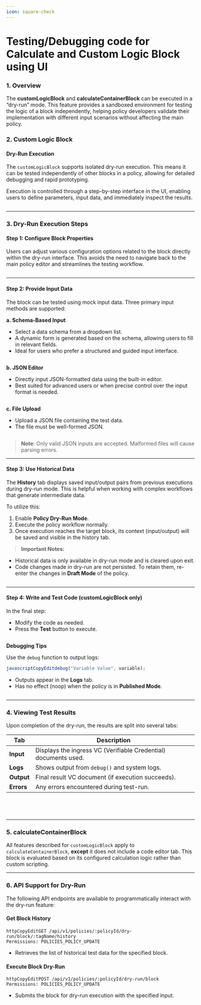 ```yaml
---
icon: square-check
---
```


# Testing/Debugging code for Calculate and Custom Logic Block using UI

### **1. Overview**

The **customLogicBlock** and **calculateContainerBlock** can be executed in a “dry-run” mode. This feature provides a sandboxed environment for testing the logic of a block independently, helping policy developers validate their implementation with different input scenarios without affecting the main policy.

### **2. Custom Logic Block**

#### **Dry-Run Execution**

The `customLogicBlock` supports isolated dry-run execution. This means it can be tested independently of other blocks in a policy, allowing for detailed debugging and rapid prototyping.

Execution is controlled through a step-by-step interface in the UI, enabling users to define parameters, input data, and immediately inspect the results.

<figure><img src="../../../../.gitbook/assets/image (5) (1).png" alt=""><figcaption></figcaption></figure>

***

### **3. Dry-Run Execution Steps**

#### **Step 1: Configure Block Properties**

Users can adjust various configuration options related to the block directly within the dry-run interface. This avoids the need to navigate back to the main policy editor and streamlines the testing workflow.

<figure><img src="../../../../.gitbook/assets/image (2) (1) (1).png" alt=""><figcaption></figcaption></figure>

***

#### **Step 2: Provide Input Data**

The block can be tested using mock input data. Three primary input methods are supported:

**a. Schema-Based Input**

* Select a data schema from a dropdown list.
* A dynamic form is generated based on the schema, allowing users to fill in relevant fields.
* Ideal for users who prefer a structured and guided input interface.

<figure><img src="../../../../.gitbook/assets/image (3) (1) (2).png" alt=""><figcaption></figcaption></figure>

**b. JSON Editor**

* Directly input JSON-formatted data using the built-in editor.
* Best suited for advanced users or when precise control over the input format is needed.

<figure><img src="../../../../.gitbook/assets/image (4) (1) (4).png" alt=""><figcaption></figcaption></figure>

**c. File Upload**

* Upload a JSON file containing the test data.
* The file must be well-formed JSON.

<figure><img src="../../../../.gitbook/assets/image (5) (1) (1).png" alt=""><figcaption></figcaption></figure>

> **Note**: Only valid JSON inputs are accepted. Malformed files will cause parsing errors.

***

#### **Step 3: Use Historical Data**

The **History** tab displays saved input/output pairs from previous executions during dry-run mode. This is helpful when working with complex workflows that generate intermediate data.

To utilize this:

1. Enable **Policy Dry-Run Mode**.
2. Execute the policy workflow normally.
3. Once execution reaches the target block, its context (input/output) will be saved and visible in the history tab.

> **Important Notes:**

* Historical data is only available in dry-run mode and is cleared upon exit.
* Code changes made in dry-run are not persisted. To retain them, re-enter the changes in **Draft Mode** of the policy.

<figure><img src="../../../../.gitbook/assets/image (7) (1).png" alt=""><figcaption></figcaption></figure>

***

#### **Step 4: Write and Test Code (customLogicBlock only)**

In the final step:

* Modify the code as needed.
* Press the **Test** button to execute.

<figure><img src="../../../../.gitbook/assets/image (9) (4).png" alt=""><figcaption></figcaption></figure>

**Debugging Tips**

Use the `debug` function to output logs:

```javascript
javascriptCopyEditdebug("Variable Value", variable);
```

* Outputs appear in the **Logs** tab.
* Has no effect (noop) when the policy is in **Published Mode**.

<figure><img src="../../../../.gitbook/assets/image (8) (2).png" alt=""><figcaption></figcaption></figure>

***

### **4. Viewing Test Results**

Upon completion of the dry-run, the results are split into several tabs:

| Tab        | Description                                                     |
| ---------- | --------------------------------------------------------------- |
| **Input**  | Displays the ingress VC (Verifiable Credential) documents used. |
| **Logs**   | Shows output from `debug()` and system logs.                    |
| **Output** | Final result VC document (if execution succeeds).               |
| **Errors** | Any errors encountered during test-run.                         |

<figure><img src="../../../../.gitbook/assets/image (10) (5).png" alt=""><figcaption></figcaption></figure>

<figure><img src="../../../../.gitbook/assets/image (11) (1).png" alt=""><figcaption></figcaption></figure>

<figure><img src="../../../../.gitbook/assets/image (12) (1).png" alt=""><figcaption></figcaption></figure>

<figure><img src="../../../../.gitbook/assets/image (13) (1).png" alt=""><figcaption></figcaption></figure>

***

### **5. calculateContainerBlock**

All features described for `customLogicBlock` apply to `calculateContainerBlock`, **except** it does not include a code editor tab. This block is evaluated based on its configured calculation logic rather than custom scripting.

***

### **6. API Support for Dry-Run**

The following API endpoints are available to programmatically interact with the dry-run feature:

#### **Get Block History**

```http
httpCopyEditGET /api/v1/policies/:policyId/dry-run/block/:tagName/history
Permissions: POLICIES_POLICY_UPDATE
```

* Retrieves the list of historical test data for the specified block.

#### **Execute Block Dry-Run**

```http
httpCopyEditPOST /api/v1/policies/:policyId/dry-run/block
Permissions: POLICIES_POLICY_UPDATE
```

* Submits the block for dry-run execution with the specified input.
